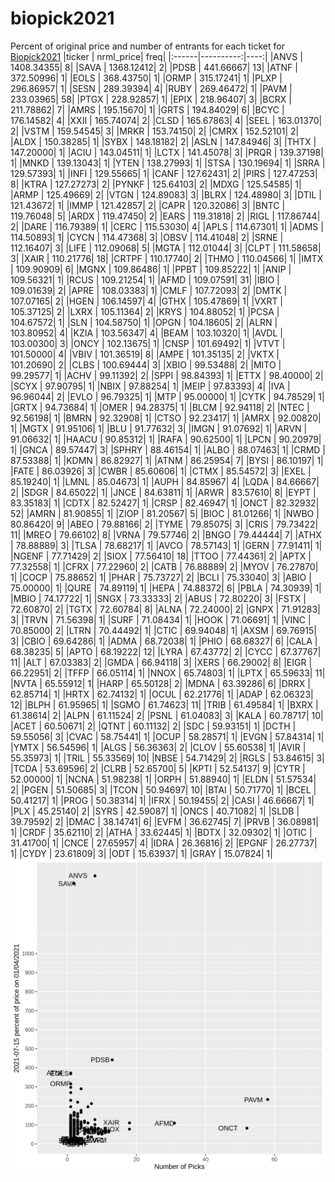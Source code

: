 # biopick2021
Percent of original price and number of entrants for each ticket for [Biopick2021](https://twitter.com/hashtag/Biopick2021)
|ticker | nrml_price| freq|
|:------|----------:|----:|
|ANVS   | 1408.34355|    8|
|SAVA   | 1368.12412|    2|
|PDSB   |  441.66667|   13|
|ATNF   |  372.50996|    1|
|EOLS   |  368.43750|    1|
|ORMP   |  315.17241|    1|
|PLXP   |  296.86957|    1|
|SESN   |  289.39394|    4|
|RUBY   |  269.46472|    1|
|PAVM   |  233.03965|   58|
|PTGX   |  228.92857|    1|
|EPIX   |  218.96407|    3|
|BCRX   |  211.78862|    7|
|AMRS   |  195.15670|    1|
|GRTS   |  194.84029|    6|
|BCYC   |  176.14582|    4|
|XXII   |  165.74074|    2|
|CLSD   |  165.67863|    4|
|SEEL   |  163.01370|    2|
|VSTM   |  159.54545|    3|
|MRKR   |  153.74150|    2|
|CMRX   |  152.52101|    2|
|ALDX   |  150.38285|    1|
|SYBX   |  148.18182|    2|
|ASLN   |  147.84946|    3|
|THTX   |  147.20000|    1|
|ACIU   |  143.04511|    1|
|LCTX   |  141.45078|    3|
|PRQR   |  139.37198|    1|
|MNKD   |  139.13043|    1|
|YTEN   |  138.27993|    1|
|STSA   |  130.19694|    1|
|SRRA   |  129.57393|    1|
|INFI   |  129.55665|    1|
|CANF   |  127.62431|    2|
|PIRS   |  127.47253|    8|
|KTRA   |  127.27273|    2|
|PYNKF  |  125.64103|    2|
|MDXG   |  125.54585|    1|
|ARMP   |  125.49669|    2|
|VTGN   |  124.89083|    3|
|BLRX   |  124.48980|    3|
|DTIL   |  121.43672|    1|
|IMMP   |  121.42857|    2|
|CAPR   |  120.32086|    3|
|BNTC   |  119.76048|    5|
|ARDX   |  119.47450|    2|
|EARS   |  119.31818|    2|
|RIGL   |  117.86744|    2|
|DARE   |  116.79389|    1|
|CERC   |  115.53030|    4|
|APLS   |  114.67301|    1|
|ADMS   |  114.50893|    1|
|CYCN   |  114.47368|    3|
|OBSV   |  114.41048|    2|
|SRNE   |  112.16407|    3|
|LIFE   |  112.09068|    5|
|MGTA   |  112.01044|    3|
|CLPT   |  111.58658|    3|
|XAIR   |  110.21776|   18|
|CRTPF  |  110.17740|    2|
|THMO   |  110.04566|    1|
|IMTX   |  109.90909|    6|
|MGNX   |  109.86486|    1|
|PPBT   |  109.85222|    1|
|ANIP   |  109.56321|    1|
|RCUS   |  109.21254|    1|
|AFMD   |  109.07591|   31|
|IBIO   |  109.01639|    2|
|APRE   |  108.03383|    1|
|CMLF   |  107.72093|    2|
|DMTK   |  107.07165|    2|
|HGEN   |  106.14597|    4|
|GTHX   |  105.47869|    1|
|VXRT   |  105.37125|    2|
|LXRX   |  105.11364|    2|
|KRYS   |  104.88052|    1|
|PCSA   |  104.67572|    1|
|SLN    |  104.58750|    1|
|OPGN   |  104.18605|    2|
|ALRN   |  103.80952|    4|
|KZIA   |  103.56347|    4|
|BEAM   |  103.10320|    1|
|AVDL   |  103.00300|    3|
|ONCY   |  102.13675|    1|
|CNSP   |  101.69492|    1|
|VTVT   |  101.50000|    4|
|VBIV   |  101.36519|    8|
|AMPE   |  101.35135|    2|
|VKTX   |  101.20690|    2|
|CLBS   |  100.69444|    3|
|XBIO   |   99.53488|    2|
|MITO   |   99.29577|    1|
|ACHV   |   99.11392|    2|
|SPPI   |   98.84393|    1|
|ETTX   |   98.40000|    2|
|SCYX   |   97.90795|    1|
|NBIX   |   97.88254|    1|
|MEIP   |   97.83393|    4|
|IVA    |   96.96044|    2|
|EVLO   |   96.79325|    1|
|MTP    |   95.00000|    1|
|CYTK   |   94.78529|    1|
|GRTX   |   94.73684|    1|
|OMER   |   94.28375|    1|
|BLCM   |   92.94118|    2|
|NTEC   |   92.56198|    1|
|BMRN   |   92.32908|    1|
|CTSO   |   92.23417|    1|
|AMRX   |   92.00820|    1|
|MGTX   |   91.95106|    1|
|BLU    |   91.77632|    3|
|IMGN   |   91.07692|    1|
|ARVN   |   91.06632|    1|
|HAACU  |   90.85312|    1|
|RAFA   |   90.62500|    1|
|LPCN   |   90.20979|    1|
|GNCA   |   89.57447|    3|
|SPHRY  |   88.46154|    1|
|ALBO   |   88.07463|    1|
|CRMD   |   87.53388|    1|
|KDMN   |   86.82927|    1|
|ATNM   |   86.25954|    7|
|BYSI   |   86.10197|    1|
|FATE   |   86.03926|    3|
|CWBR   |   85.60606|    1|
|CTMX   |   85.54572|    3|
|EXEL   |   85.19240|    1|
|LMNL   |   85.04673|    1|
|AUPH   |   84.85967|    4|
|LQDA   |   84.66667|    2|
|SDGR   |   84.65022|    1|
|JNCE   |   84.63811|    1|
|ARWR   |   83.57610|    8|
|EYPT   |   83.35183|    1|
|CDTX   |   82.52427|    1|
|CRSP   |   82.46947|    1|
|ONCT   |   82.32932|   52|
|AMRN   |   81.90855|    1|
|ZIOP   |   81.20567|    5|
|BIOC   |   81.01266|    1|
|NWBO   |   80.86420|    9|
|ABEO   |   79.88166|    2|
|TYME   |   79.85075|    3|
|CRIS   |   79.73422|   11|
|MREO   |   79.66102|    8|
|VRNA   |   79.57746|    2|
|BNGO   |   79.44444|    7|
|ATHX   |   78.88889|    3|
|TLSA   |   78.68217|    1|
|AVCO   |   78.57143|    1|
|GERN   |   77.91411|    1|
|NGENF  |   77.71429|    2|
|SIOX   |   77.56410|   18|
|TTOO   |   77.44361|    2|
|APTX   |   77.32558|    1|
|CFRX   |   77.22960|    2|
|CATB   |   76.88889|    2|
|MYOV   |   76.27870|    1|
|COCP   |   75.88652|    1|
|PHAR   |   75.73727|    2|
|BCLI   |   75.33040|    3|
|ABIO   |   75.00000|    1|
|QURE   |   74.89119|    1|
|HEPA   |   74.88372|    6|
|PBLA   |   74.30939|    1|
|MBIO   |   74.17722|    1|
|SNGX   |   73.33333|    2|
|ABUS   |   72.80220|    3|
|FSTX   |   72.60870|    2|
|TGTX   |   72.60784|    8|
|ALNA   |   72.24000|    2|
|GNPX   |   71.91283|    3|
|TRVN   |   71.56398|    1|
|SURF   |   71.08434|    1|
|HOOK   |   71.06691|    1|
|VINC   |   70.85000|    2|
|LTRN   |   70.44492|    1|
|CTIC   |   69.94048|    1|
|AXSM   |   69.76915|    3|
|CBIO   |   69.64286|    1|
|ADMA   |   68.72038|    1|
|PHIO   |   68.68327|    6|
|CALA   |   68.38235|    5|
|APTO   |   68.19222|   12|
|LYRA   |   67.43772|    2|
|CYCC   |   67.37767|   11|
|ALT    |   67.03383|    2|
|GMDA   |   66.94118|    3|
|XERS   |   66.29002|    8|
|EIGR   |   66.22951|    2|
|TFFP   |   66.05114|    1|
|NNOX   |   65.74803|    1|
|LPTX   |   65.59633|   11|
|NVTA   |   65.55912|    1|
|HARP   |   65.50128|    2|
|MDNA   |   63.39286|    6|
|DRRX   |   62.85714|    1|
|HRTX   |   62.74132|    1|
|OCUL   |   62.21776|    1|
|ADAP   |   62.06323|   12|
|BLPH   |   61.95965|    1|
|SGMO   |   61.74623|   11|
|TRIB   |   61.49584|    1|
|BXRX   |   61.38614|    2|
|ALPN   |   61.11524|    2|
|PSNL   |   61.04083|    3|
|KALA   |   60.78717|   10|
|ACET   |   60.50671|    2|
|QTNT   |   60.11132|    2|
|SDC    |   59.93151|    1|
|DCTH   |   59.55056|    3|
|CVAC   |   58.75441|    1|
|OCUP   |   58.28571|    1|
|EVGN   |   57.84314|    1|
|YMTX   |   56.54596|    1|
|ALGS   |   56.36363|    2|
|CLOV   |   55.60538|    1|
|AVIR   |   55.35973|    1|
|TRIL   |   55.33569|   10|
|NBSE   |   54.71429|    2|
|RGLS   |   53.84615|    3|
|TCDA   |   53.69596|    2|
|CLRB   |   52.65700|    5|
|KPTI   |   52.54137|    9|
|CYTR   |   52.00000|    1|
|NCNA   |   51.98238|    1|
|ORPH   |   51.88940|    1|
|ELDN   |   51.57534|    2|
|PGEN   |   51.50685|    3|
|TCON   |   50.94697|   10|
|BTAI   |   50.71770|    1|
|BCEL   |   50.41217|    1|
|PROG   |   50.38314|    1|
|IFRX   |   50.19455|    2|
|CASI   |   46.66667|    1|
|PLX    |   45.25140|    2|
|SYRS   |   42.59087|    1|
|ONCS   |   40.71082|    1|
|SLDB   |   39.79592|    2|
|DMAC   |   38.14741|    6|
|EVFM   |   36.62745|    7|
|PRVB   |   36.08981|    1|
|CRDF   |   35.62110|    2|
|ATHA   |   33.62445|    1|
|BDTX   |   32.09302|    1|
|OTIC   |   31.41700|    1|
|CNCE   |   27.65957|    4|
|IDRA   |   26.36816|    2|
|EPGNF  |   26.27737|    1|
|CYDY   |   23.61809|    3|
|ODT    |   15.63937|    1|
|GRAY   |   15.07824|    1|
![retvspicks](biopicks.png?raw=true)
